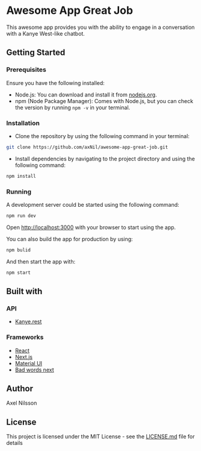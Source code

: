 # Awesome App Great Job

This awesome app provides you with the ability to engage in a conversation with a Kanye West-like chatbot. 

## Getting Started

### Prerequisites

Ensure you have the following installed:

* Node.js: You can download and install it from [nodejs.org](https://nodejs.org/en).
* npm (Node Package Manager): Comes with Node.js, but you can check the version by running `npm -v` in your terminal.

### Installation

* Clone the repository by using the following command in your terminal:
```bash
git clone https://github.com/axNil/awesome-app-great-job.git
```

* Install dependencies by navigating to the project directory and using the following command:
```bash
npm install
```

### Running

A development server could be started using the following command:
```bash
npm run dev
```
Open [http://localhost:3000](http://localhost:3000) with your browser to start using the app.

You can also build the app for production by using:
```bash
npm bulid
```
And then start the app with:
```bash
npm start
```

## Built with

### API
* [Kanye.rest](https://kanye.rest/)

### Frameworks
* [React](https://react.dev/)
* [Next.js](https://nextjs.org/)
* [Material UI](https://mui.com/material-ui/)
* [Bad words next](https://www.npmjs.com/package/bad-words-next)

## Author
Axel Nilsson

## License
This project is licensed under the MIT License - see the [LICENSE.md](LICENSE.md) file for details

